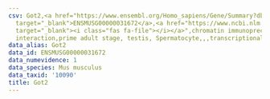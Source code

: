```yaml
---
csv: Got2,<a href="https://www.ensembl.org/Homo_sapiens/Gene/Summary?db=core;g=ENSMUSG00000031672"
  target="_blank">ENSMUSG00000031672</a>,<a href="https://www.ncbi.nlm.nih.gov/pubmed/25450459"
  target="_blank"><i class="fas fa-file"></i></a>",chromatin immunoprecipitation assay,direct
  interaction,prime adult stage, testis, Spermatocyte,,,transcriptional regulation,
data_alias: Got2
data_id: ENSMUSG00000031672
data_numevidence: 1
data_species: Mus musculus
data_taxid: '10090'
title: Got2
---
```

